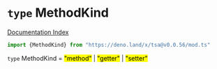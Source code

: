 # `type` MethodKind

[Documentation Index](../README.md)

```ts
import {MethodKind} from "https://deno.land/x/tsa@v0.0.56/mod.ts"
```

`type` MethodKind = <mark>"method"</mark> | <mark>"getter"</mark> | <mark>"setter"</mark>